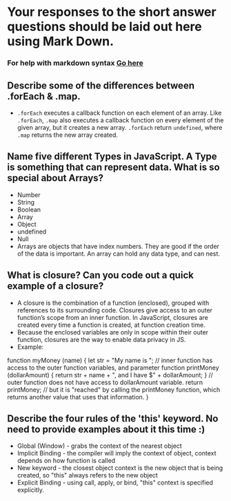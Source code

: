 # Your responses to the short answer questions should be laid out here using Mark Down.
### For help with markdown syntax [Go here](https://github.com/adam-p/markdown-here/wiki/Markdown-Cheatsheet)

## Describe some of the differences between .forEach & .map. ##
* `.forEach` executes a callback function on each element of an array.  Like `.forEach`, `.map` also executes a callback function on every element of the given array, but it creates a new array.  `.forEach` return `undefined`, where `.map` returns the new array created.

## Name five different Types in JavaScript. A Type is something that can represent data. What is so special about Arrays? ##
* Number
* String
* Boolean
* Array
* Object
* undefined
* Null
* Arrays are objects that have index numbers.  They are good if the order of the data is important.  An array can hold any data type, and can nest.

## What is closure? Can you code out a quick example of a closure? ##
* A closure is the combination of a function (enclosed), grouped with references to its surrounding code. Closures give access to an outer function’s scope from an inner function. In JavaScript, closures are created every time a function is created, at function creation time.
* Because the enclosed variables are only in scope within their outer function, closures are the way to enable data privacy in JS.
* Example:

function myMoney (name) {
    let str = "My name is ";
    // inner function has access to the outer function variables, and parameter​
   function printMoney (dollarAmount) {
        return str + name + ", and I have $" + dollarAmount;
    }
    // outer function does not have access to dollarAmount variable.
    return printMoney; // but it is "reached" by calling the printMoney function, which returns another value that uses that information.
}
​
## Describe the four rules of the 'this' keyword. No need to provide examples about it this time :) ##
* Global (Window) - grabs the context of the nearest object
* Implicit Binding - the compiler will imply the context of object, context depends on how function is called
* New keyword - the closest object context is the new object that is being created, so "this" always refers to the new object
* Explicit Binding - using call, apply, or bind, "this" context is specified explicitly.
